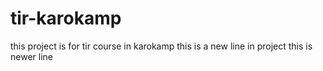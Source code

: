 # tir-karokamp
this project is for tir course in karokamp
this is a new line in project
this is newer line

